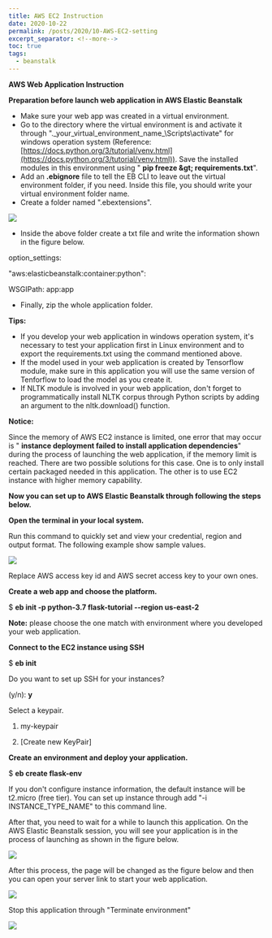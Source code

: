 ```yaml
---
title: AWS EC2 Instruction
date: 2020-10-22
permalink: /posts/2020/10-AWS-EC2-setting
excerpt_separator: <!--more-->
toc: true
tags:
  - beanstalk
---
```


**AWS Web Application Instruction**

**Preparation before launch web application in AWS Elastic Beanstalk**

- Make sure your web app was created in a virtual environment.
- Go to the directory where the virtual environment is and activate it through &quot;.\_your\_virtual\_environment\_name_\Scripts\activate&quot; for windows operation system (Reference: [https://docs.python.org/3/tutorial/venv.html](https://docs.python.org/3/tutorial/venv.html)). Save the installed modules in this environment using &quot; **pip freeze \&gt; requirements.txt**&quot;.
- Add an **.ebignore** file to tell the EB CLI to leave out the virtual environment folder, if you need. Inside this file, you should write your virtual environment folder name.
- Create a folder named &quot;.ebextensions&quot;.

![](RackMultipart20211224-4-1p7bjdv_html_9327bef92c6f7573.png)

- Inside the above folder create a txt file and write the information shown in the figure below.

option\_settings:

&quot;aws:elasticbeanstalk:container:python&quot;:

WSGIPath: app:app

- Finally, zip the whole application folder.

**Tips:**

- If you develop your web application in windows operation system, it&#39;s necessary to test your application first in Linux environment and to export the requirements.txt using the command mentioned above.
- If the model used in your web application is created by Tensorflow module, make sure in this application you will use the same version of Tenforflow to load the model as you create it.
- If NLTK module is involved in your web application, don&#39;t forget to programmatically install NLTK corpus through Python scripts by adding an argument to the nltk.download() function.

**Notice:**

Since the memory of AWS EC2 instance is limited, one error that may occur is &quot; **instance deployment failed to install application dependencies**&quot; during the process of launching the web application, if the memory limit is reached. There are two possible solutions for this case. One is to only install certain packaged needed in this application. The other is to use EC2 instance with higher memory capability.

**Now you can set up to AWS Elastic Beanstalk through following the steps below.**

**Open the terminal in your local system.**

Run this command to quickly set and view your credential, region and output format. The following example show sample values.

![](RackMultipart20211224-4-1p7bjdv_html_b647bfa17b5e3558.png)

Replace AWS access key id and AWS secret access key to your own ones.

**Create a web app and choose the platform.**

$ **eb init -p python-3.7 flask-tutorial --region us-east-2**

**Note:** please choose the one match with environment where you developed your web application.

**Connect to the EC2 instance using SSH**

$ **eb init**

Do you want to set up SSH for your instances?

(y/n): **y**

Select a keypair.

1) my-keypair

2) [Create new KeyPair]

**Create an environment and deploy your application.**

$ **eb create flask-env**

If you don&#39;t configure instance information, the default instance will be t2.micro (free tier). You can set up instance through add &quot;-i INSTANCE\_TYPE\_NAME&quot; to this command line.

After that, you need to wait for a while to launch this application. On the AWS Elastic Beanstalk session, you will see your application is in the process of launching as shown in the figure below.

![](RackMultipart20211224-4-1p7bjdv_html_c5228da746ff0bf7.png)

After this process, the page will be changed as the figure below and then you can open your server link to start your web application.

![](RackMultipart20211224-4-1p7bjdv_html_b445389f2538b7c.png)

Stop this application through &quot;Terminate environment&quot;

![](RackMultipart20211224-4-1p7bjdv_html_c21fc72047ce101e.png)
